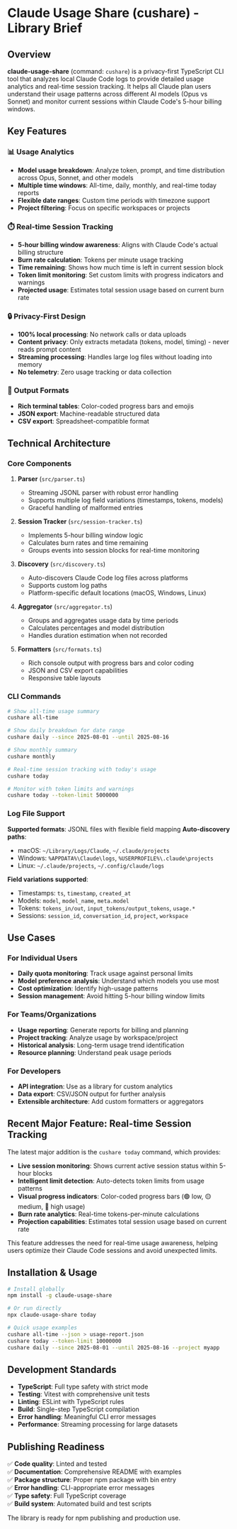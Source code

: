 # Claude Usage Share (cushare) - Library Brief

## Overview

**claude-usage-share** (command: `cushare`) is a privacy-first TypeScript CLI tool that analyzes local Claude Code logs to provide detailed usage analytics and real-time session tracking. It helps all Claude plan users understand their usage patterns across different AI models (Opus vs Sonnet) and monitor current sessions within Claude Code's 5-hour billing windows.

## Key Features

### 📊 Usage Analytics
- **Model usage breakdown**: Analyze token, prompt, and time distribution across Opus, Sonnet, and other models
- **Multiple time windows**: All-time, daily, monthly, and real-time today reports
- **Flexible date ranges**: Custom time periods with timezone support
- **Project filtering**: Focus on specific workspaces or projects

### ⏱️ Real-time Session Tracking  
- **5-hour billing window awareness**: Aligns with Claude Code's actual billing structure
- **Burn rate calculation**: Tokens per minute usage tracking
- **Time remaining**: Shows how much time is left in current session block
- **Token limit monitoring**: Set custom limits with progress indicators and warnings
- **Projected usage**: Estimates total session usage based on current burn rate

### 🔒 Privacy-First Design
- **100% local processing**: No network calls or data uploads
- **Content privacy**: Only extracts metadata (tokens, model, timing) - never reads prompt content
- **Streaming processing**: Handles large log files without loading into memory
- **No telemetry**: Zero usage tracking or data collection

### 📁 Output Formats
- **Rich terminal tables**: Color-coded progress bars and emojis
- **JSON export**: Machine-readable structured data
- **CSV export**: Spreadsheet-compatible format

## Technical Architecture

### Core Components

1. **Parser** (`src/parser.ts`)
   - Streaming JSONL parser with robust error handling
   - Supports multiple log field variations (timestamps, tokens, models)
   - Graceful handling of malformed entries

2. **Session Tracker** (`src/session-tracker.ts`)
   - Implements 5-hour billing window logic
   - Calculates burn rates and time remaining
   - Groups events into session blocks for real-time monitoring

3. **Discovery** (`src/discovery.ts`)
   - Auto-discovers Claude Code log files across platforms
   - Supports custom log paths
   - Platform-specific default locations (macOS, Windows, Linux)

4. **Aggregator** (`src/aggregator.ts`)
   - Groups and aggregates usage data by time periods
   - Calculates percentages and model distribution
   - Handles duration estimation when not recorded

5. **Formatters** (`src/formats.ts`)
   - Rich console output with progress bars and color coding
   - JSON and CSV export capabilities
   - Responsive table layouts

### CLI Commands

```bash
# Show all-time usage summary
cushare all-time

# Show daily breakdown for date range  
cushare daily --since 2025-08-01 --until 2025-08-16

# Show monthly summary
cushare monthly

# Real-time session tracking with today's usage
cushare today

# Monitor with token limits and warnings
cushare today --token-limit 5000000
```

### Log File Support

**Supported formats**: JSONL files with flexible field mapping
**Auto-discovery paths**:
- macOS: `~/Library/Logs/Claude`, `~/.claude/projects`
- Windows: `%APPDATA%\Claude\logs`, `%USERPROFILE%\.claude\projects`  
- Linux: `~/.claude/projects`, `~/.config/claude/logs`

**Field variations supported**:
- Timestamps: `ts`, `timestamp`, `created_at`
- Models: `model`, `model_name`, `meta.model`
- Tokens: `tokens_in/out`, `input_tokens/output_tokens`, `usage.*`
- Sessions: `session_id`, `conversation_id`, `project`, `workspace`

## Use Cases

### For Individual Users
- **Daily quota monitoring**: Track usage against personal limits
- **Model preference analysis**: Understand which models you use most
- **Cost optimization**: Identify high-usage patterns
- **Session management**: Avoid hitting 5-hour billing window limits

### For Teams/Organizations  
- **Usage reporting**: Generate reports for billing and planning
- **Project tracking**: Analyze usage by workspace/project
- **Historical analysis**: Long-term usage trend identification
- **Resource planning**: Understand peak usage periods

### For Developers
- **API integration**: Use as a library for custom analytics
- **Data export**: CSV/JSON output for further analysis
- **Extensible architecture**: Add custom formatters or aggregators

## Recent Major Feature: Real-time Session Tracking

The latest major addition is the `cushare today` command, which provides:

- **Live session monitoring**: Shows current active session status within 5-hour blocks
- **Intelligent limit detection**: Auto-detects token limits from usage patterns
- **Visual progress indicators**: Color-coded progress bars (🟢 low, 🟡 medium, 🔴 high usage)
- **Burn rate analytics**: Real-time tokens-per-minute calculations
- **Projection capabilities**: Estimates total session usage based on current rate

This feature addresses the need for real-time usage awareness, helping users optimize their Claude Code sessions and avoid unexpected limits.

## Installation & Usage

```bash
# Install globally
npm install -g claude-usage-share

# Or run directly
npx claude-usage-share today

# Quick usage examples
cushare all-time --json > usage-report.json
cushare today --token-limit 10000000
cushare daily --since 2025-08-01 --until 2025-08-16 --project myapp
```

## Development Standards

- **TypeScript**: Full type safety with strict mode
- **Testing**: Vitest with comprehensive unit tests
- **Linting**: ESLint with TypeScript rules
- **Build**: Single-step TypeScript compilation
- **Error handling**: Meaningful CLI error messages
- **Performance**: Streaming processing for large datasets

## Publishing Readiness

✅ **Code quality**: Linted and tested  
✅ **Documentation**: Comprehensive README with examples  
✅ **Package structure**: Proper npm package with bin entry  
✅ **Error handling**: CLI-appropriate error messages  
✅ **Type safety**: Full TypeScript coverage  
✅ **Build system**: Automated build and test scripts  

The library is ready for npm publishing and production use.